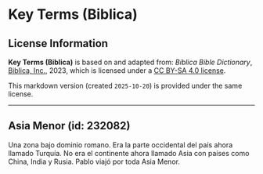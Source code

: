 # Key Terms (Biblica)

## License Information

**Key Terms (Biblica)** is based on and adapted from: _Biblica Bible Dictionary_, [Biblica, Inc.](https://www.biblica.com/), 2023, which is licensed under a [CC BY-SA 4.0 license](https://creativecommons.org/licenses/by-sa/4.0/legalcode.en).

This markdown version (created `2025-10-20`) is provided under the same license.



--------------------------------

## Asia Menor (id: 232082)

Una zona bajo dominio romano. Era la parte occidental del país ahora llamado Turquía. No era el continente ahora llamado Asia con países como China, India y Rusia. Pablo viajó por toda Asia Menor.


